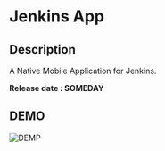 # Jenkins App

## Description

A Native Mobile Application for Jenkins.

**Release date : SOMEDAY**

## DEMO

![DEMP](https://github.com/ayoubensalem/jenkins-ionic/blob/master/demo/demo.png)

